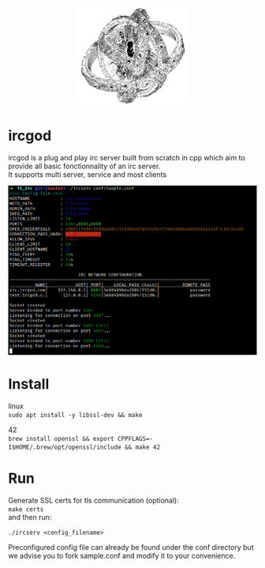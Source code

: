 <p align="center">
  <img src="media/icon.png" alt="Girl in a jacket" width="225">
</p>

# ircgod

ircgod is a plug and play irc server built from scratch in cpp which aim to provide all basic fonctionnality of an irc server.  
It supports multi server, service and most clients

<p align="center">
  <img src="media/preview.png" alt="Girl in a jacket" width="675">
</p>

# Install 
linux  
`sudo apt install -y libssl-dev && make`

42  
`brew install openssl && export CPPFLAGS=-I$HOME/.brew/opt/openssl/include && make 42`

# Run

Generate SSL certs for tls communication (optional):  
`make certs`  
and then run:

```
./ircserv <config_filename>
```
Preconfigured config file can already be found under the conf directory but we advise you to fork sample.conf and modify it to your convenience.

